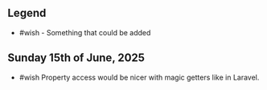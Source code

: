 ## Legend

- #wish - Something that could be added

## Sunday 15th of June, 2025

- #wish Property access would be nicer with magic getters like in Laravel.
